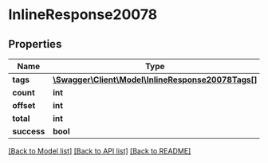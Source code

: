 # InlineResponse20078

## Properties
Name | Type | Description | Notes
------------ | ------------- | ------------- | -------------
**tags** | [**\Swagger\Client\Model\InlineResponse20078Tags[]**](InlineResponse20078Tags.md) |  | [optional] 
**count** | **int** |  | [optional] 
**offset** | **int** |  | [optional] 
**total** | **int** |  | [optional] 
**success** | **bool** |  | [optional] 

[[Back to Model list]](../../README.md#documentation-for-models) [[Back to API list]](../../README.md#documentation-for-api-endpoints) [[Back to README]](../../README.md)

